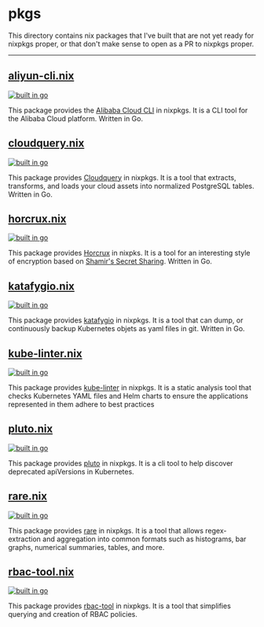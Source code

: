 # pkgs

This directory contains nix packages that I've built that are not yet ready for nixpkgs proper, or that don't make sense to open as a PR to nixpkgs proper.

---

## [aliyun-cli.nix](./aliyun-cli.nix)

[![built in go](https://img.shields.io/badge/built%20in-go-%2301ADD8)](https://go.dev/)

This package provides the [Alibaba Cloud CLI](https://github.com/aliyun/aliyun-cli) in nixpkgs. It is a CLI tool for the Alibaba Cloud platform. Written in Go.

## [cloudquery.nix](./cloudquery.nix)

[![built in go](https://img.shields.io/badge/built%20in-go-%2301ADD8)](https://go.dev/)

This package provides [Cloudquery](https://github.com/cloudquery/cloudquery) in nixpkgs. It is a tool that extracts, transforms, and loads your cloud assets into normalized PostgreSQL tables. Written in Go.

## [horcrux.nix](./horcrux.nix)

[![built in go](https://img.shields.io/badge/built%20in-go-%2301ADD8)](https://go.dev/)

This package provides [Horcrux](https://github.com/jesseduffield/horcrux) in nixpks. It is a tool for an interesting style of encryption based on [Shamir's Secret Sharing](https://en.wikipedia.org/wiki/Shamir%27s_Secret_Sharing). Written in Go.

## [katafygio.nix](./katafygio.nix)

[![built in go](https://img.shields.io/badge/built%20in-go-%2301ADD8)](https://go.dev/)

This package provides [katafygio](https://github.com/bpineau/katafygio) in nixpkgs. It is a tool that can dump, or continuously backup Kubernetes objets as yaml files in git. Written in Go.

## [kube-linter.nix](./kube-linter.nix)

[![built in go](https://img.shields.io/badge/built%20in-go-%2301ADD8)](https://go.dev/)

This package provides [kube-linter](https://github.com/stackrox/kube-linter) in nixpkgs. It is a static analysis tool that checks Kubernetes YAML files and Helm charts to ensure the applications represented in them adhere to best practices

## [pluto.nix](./pluto.nix)

[![built in go](https://img.shields.io/badge/built%20in-go-%2301ADD8)](https://go.dev/)

This package provides [pluto](https://github.com/FairwindsOps/Pluto) in nixpkgs. It is a cli tool to help discover deprecated apiVersions in Kubernetes.

## [rare.nix](./rare.nix)

[![built in go](https://img.shields.io/badge/built%20in-go-%2301ADD8)](https://go.dev/)

This package provides [rare](https://github.com/zix99/rare) in nixpkgs. It is a tool that allows regex-extraction and aggregation into common formats such as histograms, bar graphs, numerical summaries, tables, and more.

## [rbac-tool.nix](./rbac-tool.nix)

[![built in go](https://img.shields.io/badge/built%20in-go-%2301ADD8)](https://go.dev/)

This package provides [rbac-tool](https://github.com/alcideio/rbac-tool) in nixpkgs. It is a tool that simplifies querying and creation of RBAC policies.

